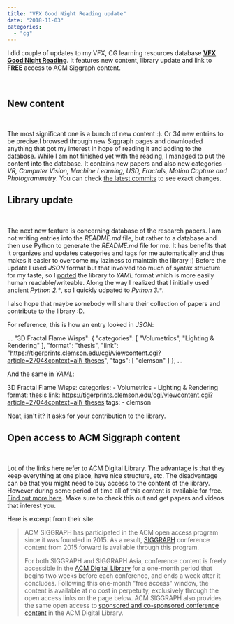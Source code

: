 ```yaml
---
title: "VFX Good Night Reading update"
date: "2018-11-03"
categories: 
  - "cg"
---
```


I did couple of updates to my VFX, CG learning resources database **[VFX Good Night Reading](https://github.com/jtomori/vfx_good_night_reading)**. It features new content, library update and link to **FREE** access to ACM Siggraph content.

 

## New content

 

The most significant one is a bunch of new content :). Or 34 new entries to be precise.I browsed through new Siggraph pages and downloaded anything that got my interest in hope of reading it and adding to the database. While I am not finished yet with the reading, I managed to put the content into the database. It contains new papers and also new categories - _VR, Computer Vision, Machine Learning, USD, Fractals, Motion Capture and Photogrammetry_. You can check [the latest commits](https://github.com/jtomori/vfx_good_night_reading/commits/master) to see exact changes.

## Library update

 

The next new feature is concerning database of the research papers. I am not writing entries into the _README.md_ file, but rather to a database and then use Python to generate the _README.md_ file for me. It has benefits that it organizes and updates categories and tags for me automatically and thus makes it easier to overcome my laziness to maintain the library :) Before the update I used _JSON_ format but that involved too much of syntax structure for my taste, so I [ported](https://github.com/jtomori/vfx_good_night_reading/blob/master/json_to_yaml.py) the library to _YAML_ format which is more easily human readable/writeable. Along the way I realized that I initially used ancient _Python 2.\*_, so I quickly udpated to _Python 3.\*_.

I also hope that maybe somebody will share their collection of papers and contribute to the library :D.

For reference, this is how an entry looked in _JSON_:

...
"3D Fractal Flame Wisps": {
        "categories": \[
            "Volumetrics", 
            "Lighting & Rendering"
        \], 
        "format": "thesis", 
        "link": "https://tigerprints.clemson.edu/cgi/viewcontent.cgi?article=2704&context=all\_theses", 
        "tags": \[
            "clemson"
        \]
},
...

And the same in _YAML_:

3D Fractal Flame Wisps:
    categories:
        - Volumetrics
        - Lighting & Rendering
    format: thesis
    link: https://tigerprints.clemson.edu/cgi/viewcontent.cgi?article=2704&context=all\_theses
    tags:
        - clemson

Neat, isn't it? It asks for your contribution to the library.

## Open access to ACM Siggraph content

 

Lot of the links here refer to ACM Digital Library. The advantage is that they keep everything at one place, have nice structure, etc. The disadvantage can be that you might need to buy access to the content of the library. However during some period of time all of this content is available for free. [Find out more here](https://www.siggraph.org//learn/conference-content). Make sure to check this out and get papers and videos that interest you.

Here is excerpt from their site:

> ACM SIGGRAPH has participated in the ACM open access program since it was founded in 2015. As a result, [SIGGRAPH](http://siggraph.org/current-conference) conference content from 2015 forward is available through this program.
> 
> For both SIGGRAPH and SIGGRAPH Asia, conference content is freely accessible in the [ACM Digital Library](http://dl.acm.org/) for a one-month period that begins two weeks before each conference, and ends a week after it concludes. Following this one-month "free access" window, the content is available at no cost in perpetuity, exclusively through the open access links on the page below. ACM SIGGRAPH also provides the same open access to [sponsored and co-sponsored conference content](http://www.siggraph.org/learn/sponsored-conference-content) in the ACM Digital Library.
